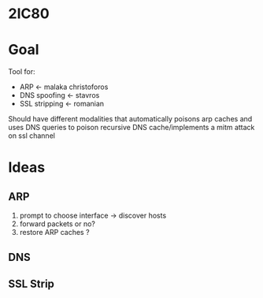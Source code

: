 # 2IC80

# Goal

Tool for:

- ARP <- malaka christoforos
- DNS spoofing <- stavros
- SSL stripping <- romanian

Should have different modalities that automatically poisons arp caches and uses DNS queries to poison recursive DNS cache/implements a mitm attack on ssl channel

# Ideas

## ARP

1. prompt to choose interface -> discover hosts
2. forward packets or no?
3. restore ARP caches ?

## DNS

## SSL Strip
